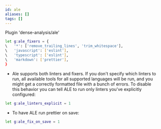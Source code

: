 ```yaml
---
id: ale
aliases: []
tags: []
---
```


Plugin 'dense-analysis/ale'

```bash
let g:ale_fixers = {
\   '*': ['remove_trailing_lines', 'trim_whitespace'],
\   'javascript': ['eslint'],
\   'typescript': ['eslint'],
\   'markdown': ['prettier'],
}
```


- Ale supports both linters and fixers. If you don't specify which linters to
  run, all available tools for all supported languages will be run, and you
  might get a correctly formatted file with a bunch of errors. To disable this
  behavior you can tell ALE to run only linters you've explicitly configured:

```bash
let g:ale_linters_explicit = 1
```

- To have ALE run prettier on save:

```bash
let g:ale_fix_on_save = 1
```
